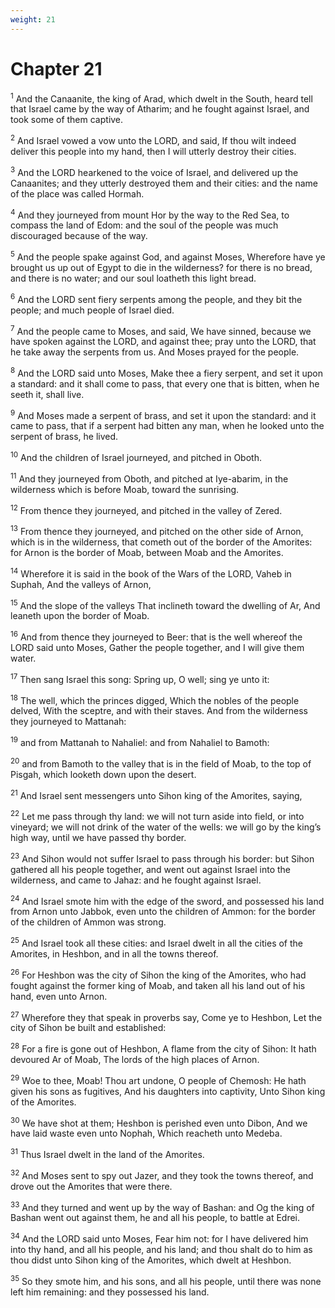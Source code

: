 ```yaml
---
weight: 21
---
```


# Chapter 21

<sup>1</sup> And the Canaanite, the king of Arad, which dwelt in the South, heard tell that Israel came by the way of Atharim; and he fought against Israel, and took some of them captive. 

<sup>2</sup> And Israel vowed a vow unto the LORD, and said, If thou wilt indeed deliver this people into my hand, then I will utterly destroy their cities. 

<sup>3</sup> And the LORD hearkened to the voice of Israel, and delivered up the Canaanites; and they utterly destroyed them and their cities: and the name of the place was called Hormah. 

<sup>4</sup> And they journeyed from mount Hor by the way to the Red Sea, to compass the land of Edom: and the soul of the people was much discouraged because of the way. 

<sup>5</sup> And the people spake against God, and against Moses, Wherefore have ye brought us up out of Egypt to die in the wilderness? for there is no bread, and there is no water; and our soul loatheth this light bread. 

<sup>6</sup> And the LORD sent fiery serpents among the people, and they bit the people; and much people of Israel died. 

<sup>7</sup> And the people came to Moses, and said, We have sinned, because we have spoken against the LORD, and against thee; pray unto the LORD, that he take away the serpents from us. And Moses prayed for the people. 

<sup>8</sup> And the LORD said unto Moses, Make thee a fiery serpent, and set it upon a standard: and it shall come to pass, that every one that is bitten, when he seeth it, shall live. 

<sup>9</sup> And Moses made a serpent of brass, and set it upon the standard: and it came to pass, that if a serpent had bitten any man, when he looked unto the serpent of brass, he lived. 

<sup>10</sup> And the children of Israel journeyed, and pitched in Oboth. 

<sup>11</sup> And they journeyed from Oboth, and pitched at Iye-abarim, in the wilderness which is before Moab, toward the sunrising. 

<sup>12</sup> From thence they journeyed, and pitched in the valley of Zered. 

<sup>13</sup> From thence they journeyed, and pitched on the other side of Arnon, which is in the wilderness, that cometh out of the border of the Amorites: for Arnon is the border of Moab, between Moab and the Amorites. 

<sup>14</sup> Wherefore it is said in the book of the Wars of the LORD, Vaheb in Suphah, And the valleys of Arnon, 

<sup>15</sup> And the slope of the valleys That inclineth toward the dwelling of Ar, And leaneth upon the border of Moab. 

<sup>16</sup> And from thence they journeyed to Beer: that is the well whereof the LORD said unto Moses, Gather the people together, and I will give them water. 

<sup>17</sup> Then sang Israel this song: Spring up, O well; sing ye unto it: 

<sup>18</sup> The well, which the princes digged, Which the nobles of the people delved, With the sceptre, and with their staves. And from the wilderness they journeyed to Mattanah: 

<sup>19</sup> and from Mattanah to Nahaliel: and from Nahaliel to Bamoth: 

<sup>20</sup> and from Bamoth to the valley that is in the field of Moab, to the top of Pisgah, which looketh down upon the desert. 

<sup>21</sup> And Israel sent messengers unto Sihon king of the Amorites, saying, 

<sup>22</sup> Let me pass through thy land: we will not turn aside into field, or into vineyard; we will not drink of the water of the wells: we will go by the king’s high way, until we have passed thy border. 

<sup>23</sup> And Sihon would not suffer Israel to pass through his border: but Sihon gathered all his people together, and went out against Israel into the wilderness, and came to Jahaz: and he fought against Israel. 

<sup>24</sup> And Israel smote him with the edge of the sword, and possessed his land from Arnon unto Jabbok, even unto the children of Ammon: for the border of the children of Ammon was strong. 

<sup>25</sup> And Israel took all these cities: and Israel dwelt in all the cities of the Amorites, in Heshbon, and in all the towns thereof. 

<sup>26</sup> For Heshbon was the city of Sihon the king of the Amorites, who had fought against the former king of Moab, and taken all his land out of his hand, even unto Arnon. 

<sup>27</sup> Wherefore they that speak in proverbs say, Come ye to Heshbon, Let the city of Sihon be built and established: 

<sup>28</sup> For a fire is gone out of Heshbon, A flame from the city of Sihon: It hath devoured Ar of Moab, The lords of the high places of Arnon. 

<sup>29</sup> Woe to thee, Moab! Thou art undone, O people of Chemosh: He hath given his sons as fugitives, And his daughters into captivity, Unto Sihon king of the Amorites. 

<sup>30</sup> We have shot at them; Heshbon is perished even unto Dibon, And we have laid waste even unto Nophah, Which reacheth unto Medeba. 

<sup>31</sup> Thus Israel dwelt in the land of the Amorites. 

<sup>32</sup> And Moses sent to spy out Jazer, and they took the towns thereof, and drove out the Amorites that were there. 

<sup>33</sup> And they turned and went up by the way of Bashan: and Og the king of Bashan went out against them, he and all his people, to battle at Edrei. 

<sup>34</sup> And the LORD said unto Moses, Fear him not: for I have delivered him into thy hand, and all his people, and his land; and thou shalt do to him as thou didst unto Sihon king of the Amorites, which dwelt at Heshbon. 

<sup>35</sup> So they smote him, and his sons, and all his people, until there was none left him remaining: and they possessed his land. 


